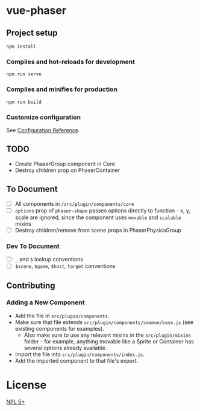 # vue-phaser

## Project setup
```
npm install
```

### Compiles and hot-reloads for development
```
npm run serve
```

### Compiles and minifies for production
```
npm run build
```

### Customize configuration
See [Configuration Reference](https://cli.vuejs.org/config/).

## TODO

* Create PhaserGroup component in Core
* Destroy children prop on PhaserContainer

## To Document

- [ ] All components in `/src/plugin/components/core`
- [ ] `options` prop of `phaser-shape` passes options directly to function - x, y, scale are ignored, since the component uses `movable` and `scalable` mixins
- [ ] Destroy children/remove from scene props in PhaserPhysicsGroup

### Dev To Document

- [ ] `_` and `$` lookup conventions
- [ ] `$scene`, `$game`, `$host`, `target` conventions

## Contributing

### Adding a New Component

* Add the file in `src/plugin/components`.
* Make sure that file extends `src/plugin/components/common/base.js` (see existing components for examples). 
  * Also make sure to use any relevant mixins in the `src/plugin/mixins` folder - for example, anything movable like a Sprite or Container has several options already available.
* Import the file into `src/plugin/components/index.js`.
* Add the imported component to that file's export.

# License

[NPL 5+](https://git.pixie.town/thufie/NPL/src/branch/master/NPL.txt)